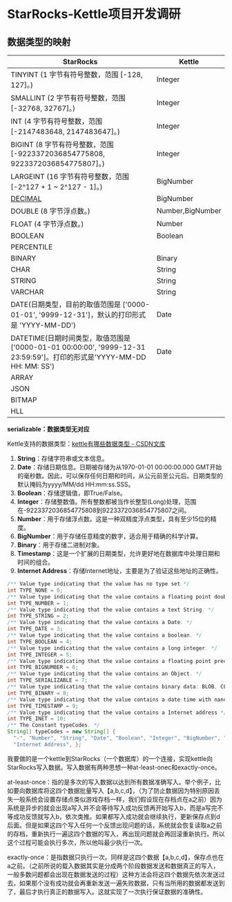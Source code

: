 # StarRocks-Kettle项目开发调研

## 数据类型的映射

| StarRocks                                                    | Kettle           |
| ------------------------------------------------------------ | ---------------- |
| TINYINT (1 字节有符号整数，范围 [-128, 127]。)               | Integer          |
| SMALLINT (2 字节有符号整数，范围 [-32768, 32767]。)          | Integer          |
| INT (4 字节有符号整数，范围 [-2147483648, 2147483647]。)     | Integer          |
| BIGINT (8 字节有符号整数，范围 [-9223372036854775808, 9223372036854775807]。) | Integer          |
| LARGEINT (16 字节有符号整数，范围 [-2^127 + 1 ~ 2^127 - 1]。) | BigNumber        |
| [DECIMAL](https://docs.starrocks.io/zh-cn/latest/sql-reference/sql-statements/data-types/DECIMAL) | BigNumber        |
| DOUBLE (8 字节浮点数。)                                      | Number,BigNumber |
| FLOAT (4 字节浮点数。)                                       | Number           |
| BOOLEAN                                                      | Boolean          |
| PERCENTILE                                                   |                  |
| BINARY                                                       | Binary           |
| CHAR                                                         | String           |
| STRING                                                       | String           |
| VARCHAR                                                      | String           |
| DATE(日期类型，目前的取值范围是 ['0000-01-01', '9999-12-31']，默认的打印形式是 'YYYY-MM-DD') | Date             |
| DATETIME(日期时间类型，取值范围是 ['0000-01-01 00:00:00', '9999-12-31 23:59:59']。打印的形式是'YYYY-MM-DD HH: MM: SS') | Date             |
| ARRAY                                                        |                  |
| JSON                                                         |                  |
| BITMAP                                                       |                  |
| HLL                                                          |                  |

**serializable：数据类型无对应**

Kettle支持的数据类型：[kettle有哪些数据类型 - CSDN文库](https://wenku.csdn.net/answer/24712007524842c59ba6ab3db8449d88)

1. **String**：存储字符串或文本信息。
2. **Date**：存储日期信息。日期被存储为从1970-01-01 00:00:00.000 GMT开始的毫秒数。因此，可以保存任何日期和时间，从公元前至公元后。日期类型的默认掩码为yyyy/MM/dd HH:mm:ss.SSS。
3. **Boolean**：存储逻辑值，即True/False。
4. **Integer**：存储整数值。所有整数都被当作长整型(Long)处理，范围在-9223372036854775808到9223372036854775807之间。
5. **Number**：用于存储浮点数。这是一种双精度浮点类型，具有至少15位的精度。
6. **BigNumber**：用于存储任意精度的数字，适合用于精确的科学计算。
7. **Binary**：用于存储二进制对象。
8. **Timestamp**：这是一个扩展的日期类型，允许更好地在数据库中处理日期和时间的组合。
9. **Internet Address**：存储Internet地址，主要是为了验证这些地址的正确性。

~~~java
/** Value type indicating that the value has no type set */
int TYPE_NONE = 0;
/** Value type indicating that the value contains a floating point double precision number. */
int TYPE_NUMBER = 1;
/** Value type indicating that the value contains a text String. */
int TYPE_STRING = 2;
/** Value type indicating that the value contains a Date. */
int TYPE_DATE = 3;
/** Value type indicating that the value contains a boolean. */
int TYPE_BOOLEAN = 4;
/** Value type indicating that the value contains a long integer. */
int TYPE_INTEGER = 5;
/** Value type indicating that the value contains a floating point precision number with arbitrary precision. */
int TYPE_BIGNUMBER = 6;
/** Value type indicating that the value contains an Object. */
int TYPE_SERIALIZABLE = 7;
/** Value type indicating that the value contains binary data: BLOB, CLOB, ... */
int TYPE_BINARY = 8;
/** Value type indicating that the value contains a date-time with nanosecond precision */
int TYPE_TIMESTAMP = 9;
/** Value type indicating that the value contains a Internet address */
int TYPE_INET = 10;
/** The Constant typeCodes. */
String[] typeCodes = new String[] {
  "-", "Number", "String", "Date", "Boolean", "Integer", "BigNumber", "Serializable", "Binary", "Timestamp",
  "Internet Address", };
~~~



我要做的是一个kettle到StarRocks（一个数据库）的一个连接，实现kettle向StarRocks写入数据。写入数据有两种思想一种at-least-onec和exactly-once。

at-least-once：指的是多次的写入数据以达到所有数据准确写入。举个例子，比如要向数据库将这四个数据批量写入【a,b,c,d】，（为了防止数据因为特别原因丢失一般系统会设置存储点类似游戏存档一样，我们假设现在存档点在a之前）因为系统是异步的就会出现a写入并不会等待写入成功反馈再开始写入b，而是a写完不等成功反馈就写入b，依次类推。如果都写入成功就会继续执行，更新保存点到d后面。但是如果这四个写入任何一个反馈出现问题的话，系统就会恢复读取a之前的存档，重新执行一遍这四个数据的写入，再出现问题就会再回滚重新执行。所以这个过程可能会执行多次，所以他叫最少执行一次。

exactly-once：是指数据只执行一次。同样是这四个数据【a,b,c,d】，保存点也在a之前。（之前所说的载入数据其实是分成两个阶段数据发送和数据真正的写入，一般多数问题都会出现在数据发送的过程）这种方法会将这四个数据先依次发送过去，如果那个没有成功就会再重新发送一遍失败数据，只有当所用的数据都发送到了，最后才执行真正的数据写入。这就实现了一次执行保证数据的准确性。